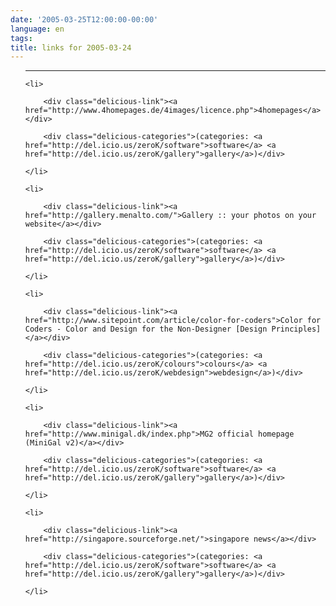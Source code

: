 ```yaml
---
date: '2005-03-25T12:00:00-00:00'
language: en
tags:
title: links for 2005-03-24
---
```



<ul class="delicious">

-------------------------------

	<li>

		<div class="delicious-link"><a href="http://www.4homepages.de/4images/licence.php">4homepages</a></div>

		<div class="delicious-categories">(categories: <a href="http://del.icio.us/zeroK/software">software</a> <a href="http://del.icio.us/zeroK/gallery">gallery</a>)</div>

	</li>

	<li>

		<div class="delicious-link"><a href="http://gallery.menalto.com/">Gallery :: your photos on your website</a></div>

		<div class="delicious-categories">(categories: <a href="http://del.icio.us/zeroK/software">software</a> <a href="http://del.icio.us/zeroK/gallery">gallery</a>)</div>

	</li>

	<li>

		<div class="delicious-link"><a href="http://www.sitepoint.com/article/color-for-coders">Color for Coders - Color and Design for the Non-Designer [Design Principles]</a></div>

		<div class="delicious-categories">(categories: <a href="http://del.icio.us/zeroK/colours">colours</a> <a href="http://del.icio.us/zeroK/webdesign">webdesign</a>)</div>

	</li>

	<li>

		<div class="delicious-link"><a href="http://www.minigal.dk/index.php">MG2 official homepage (MiniGal v2)</a></div>

		<div class="delicious-categories">(categories: <a href="http://del.icio.us/zeroK/software">software</a> <a href="http://del.icio.us/zeroK/gallery">gallery</a>)</div>

	</li>

	<li>

		<div class="delicious-link"><a href="http://singapore.sourceforge.net/">singapore news</a></div>

		<div class="delicious-categories">(categories: <a href="http://del.icio.us/zeroK/software">software</a> <a href="http://del.icio.us/zeroK/gallery">gallery</a>)</div>

	</li>

</ul>